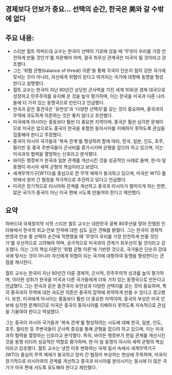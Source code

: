 ## 경제보다 안보가 중요… 선택의 순간, 한국은 美와 갈 수밖에 없다

## 주요 내용:
*   스티븐 월트 하버드대 교수는 한국이 선택의 기로에 섰을 때 '무엇이 우리를 가장 안전하게 만들 것인가'를 자문해야 하며, 결국 최우선 관계국은 미국이 될 것이라고 강조했다.
*   그는 '위협 균형(balance of threat) 이론'을 통해 각국이 단순히 힘이 강한 국가에 맞서는 것이 아니라, 자신에게 위협이 된다고 여겨지는 국가에 대항해 동맹을 형성한다고 설명했다.
*   월트 교수는 한국이 지난 80년간 상당한 군사력을 가진 세계 10위권 경제 대국으로 성장하고 민주주의를 유지해 온 것을 높이 평가하며, 이는 한국을 미국과 다른 나라들에 더 가치 있는 동맹국으로 만든다고 언급했다.
*   한국과 같은 중견국은 '유연성'과 '다양한 선택지'를 갖는 것이 중요하며, 중국과의 무역에 과도하게 의존하는 것은 좋지 않다고 조언했다.
*   미국에게 아시아는 중동보다 훨씬 더 중요한 지역이며, 중국은 훨씬 심각한 문제이므로 미국은 앞으로도 중국이 한국을 포함한 동아시아를 지배하지 못하도록 관심을 집중해야 한다고 주장했다.
*   중국이 아시아 국가들과 '복속 관계'를 형성하려 함에 따라, 한국, 일본, 인도, 호주, 필리핀 등 중국 주변국들이 군사비를 증가시키며 균형을 잡으려 하고 있으며, 이는 미국과의 협력을 열망하는 신호라고 분석했다.
*   바이든 행정부가 한국과 일본 관계를 개선시킨 것을 성공적인 사례로 들며, 한·미·일 동맹이 아시아 세력 균형의 핵심이라고 보았다.
*   세계무역기구(WTO)를 중심으로 한 무역 체제가 붕괴하고 있으며, 미국은 WTO 틀 밖에서 양자 간 협정을 적극적으로 추진하고 있다고 언급했다.
*   미국은 장기적으로 러시아와 관계를 개선하고 중국과 러시아가 멀어지게 하는 한편, 많은 국가가 중국이 아닌 미국 편에 서도록 만들어야 한다고 제안했다.

## 요약
하버드대 국제정치학 석학 스티븐 월트 교수는 대한민국 광복 80주년을 맞아 진행된 인터뷰에서 한국의 외교·안보 전략에 대한 심도 깊은 견해를 밝혔다. 그는 한국이 경제적 번영과 안보 중 선택의 순간에 직면했을 때 '무엇이 우리를 가장 안전하게 만들 것인가'를 우선적으로 고려해야 하며, 궁극적으로 미국과의 관계가 최우선이 될 것이라고 강조했다. 이는 그의 핵심 이론인 '위협 균형 이론'에 기반한 것으로, 국가들은 단순히 강대국에 맞서는 것이 아니라 자신에게 위협이 되는 국가에 대항하여 동맹을 형성한다는 관점을 제시한다.

월트 교수는 한국이 지난 80년간 이룬 경제적, 군사적, 민주주의적 성과를 높이 평가하며, 이러한 성취가 한국을 미국과 다른 국가들에게 더욱 가치 있는 동맹국으로 만든다고 언급했다. 그는 한국과 같은 중견국이 유연성과 다양한 선택지를 갖는 것이 중요하며, 특히 중국과의 무역에 대한 과도한 의존은 중국의 압력에 취약하게 만들 수 있다고 경고했다. 또한, 미국에게 아시아는 중동보다 훨씬 더 중요한 지역이며, 중국의 부상은 미국 안보에 심각한 문제이므로 미국은 중국이 동아시아를 지배하지 못하도록 지속적으로 관심을 기울여야 한다고 역설했다.

그는 중국이 아시아 국가들과 '복속 관계'를 형성하려는 시도에 대해 한국, 일본, 인도, 호주, 필리핀 등 주변국들이 군사력 증강을 통해 균형을 잡으려 하고 있으며, 이는 미국과의 협력을 열망하는 신호라고 분석했다. 특히, 바이든 행정부가 한일 관계를 개선시킨 것을 동맹 리더의 성공적인 역할로 평가하며, 한·미·일 동맹이 아시아 세력 균형의 핵심이라고 강조했다. 월트 교수는 냉전 이후 변화하는 국제 질서 속에서 세계무역기구(WTO) 중심의 무역 체제가 붕괴하고 양자 간 협정이 부상하는 현상에 주목하며, 미국이 장기적으로 러시아와의 관계를 개선하고 중국과 러시아를 분리시키는 동시에 더 많은 국가가 미국 편에 서도록 유도해야 한다고 제언했다.